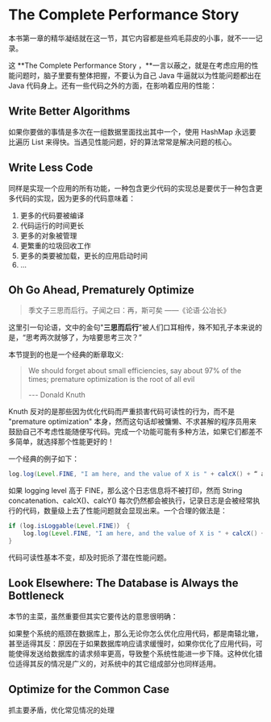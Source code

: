 # The Complete Performance Story

本书第一章的精华凝结就在这一节，其它内容都是些鸡毛蒜皮的小事，就不一一记录。

这 **The Complete Performance Story ，**一言以蔽之，就是在考虑应用的性能问题时，脑子里要有整体把握，不要认为自己 Java 牛逼就以为性能问题都出在 Java 代码身上。还有一些代码之外的方面，在影响着应用的性能：

## Write Better Algorithms

如果你要做的事情是多次在一组数据里面找出其中一个，使用 HashMap 永远要比遍历 List 来得快。当遇见性能问题，好的算法常常是解决问题的核心。

## Write Less Code

同样是实现一个应用的所有功能，一种包含更少代码的实现总是要优于一种包含更多代码的实现，因为更多的代码意味着：

1. 更多的代码要被编译
2. 代码运行的时间更长
3. 更多的对象被管理
4. 更繁重的垃圾回收工作
5. 更多的类要被加载，更长的应用启动时间
6. ...

## Oh Go Ahead, Prematurely Optimize

> 季文子三思而后行。子闻之曰：再，斯可矣 ——《论语·公冶长》

这里引一句论语，文中的金句"**三思而后行**"被人们口耳相传，殊不知孔子本来说的是，“思考两次就够了，为啥要思考三次？”

本节提到的也是一个经典的断章取义:

> We should forget about small efficiencies, say about 97% of the times; premature optimization is the root of all evil 
>
> --- Donald Knuth

Knuth 反对的是那些因为优化代码而严重损害代码可读性的行为，而不是 "premature optimization" 本身，然而这句话却被慵懒、不求甚解的程序员用来鼓励自己不考虑性能随便写代码。完成一个功能可能有多种方法，如果它们都差不多简单，就选择那个性能更好的！

一个经典的例子如下：

```java
log.log(Level.FINE, "I am here, and the value of X is " + calcX() + “ and Y is " + calcY());
```

如果 logging level 高于 FINE，那么这个日志信息将不被打印，然而 String concatenation、calcX\(\)、calcY\(\) 每次仍然都会被执行，记录日志是会被经常执行的代码，数量级上去了性能问题就会显现出来。一个合理的做法是：

```java
if (log.isLoggable(Level.FINE)） {
    log.log(Level.FINE, "I am here, and the value of X is " + calcX() + “ and Y is " + calcY());
}
```

代码可读性基本不变，却及时扼杀了潜在性能问题。

## Look Elsewhere: The Database is Always the Bottleneck

本节的主菜，虽然重要但其实它要传达的意思很明确：

如果整个系统的瓶颈在数据库上，那么无论你怎么优化应用代码，都是南辕北辙，甚至适得其反：原因在于如果数据库响应请求缓慢时，如果你优化了应用代码，可能使得发送给数据库的请求频率更高，导致整个系统性能进一步下降。这种优化错位适得其反的情况是广义的，对系统中的其它组成部分也同样适用。

## Optimize for the Common Case

抓主要矛盾，优化常见情况的处理





